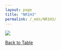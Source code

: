 ```yaml
---
layout: page
title: "NR1H3"
permalink: /_mds/NR1H3/
---
```


![](../../algns0/5HSAA073244_aln_report.png?raw=true)

[Back to Table](../../display)